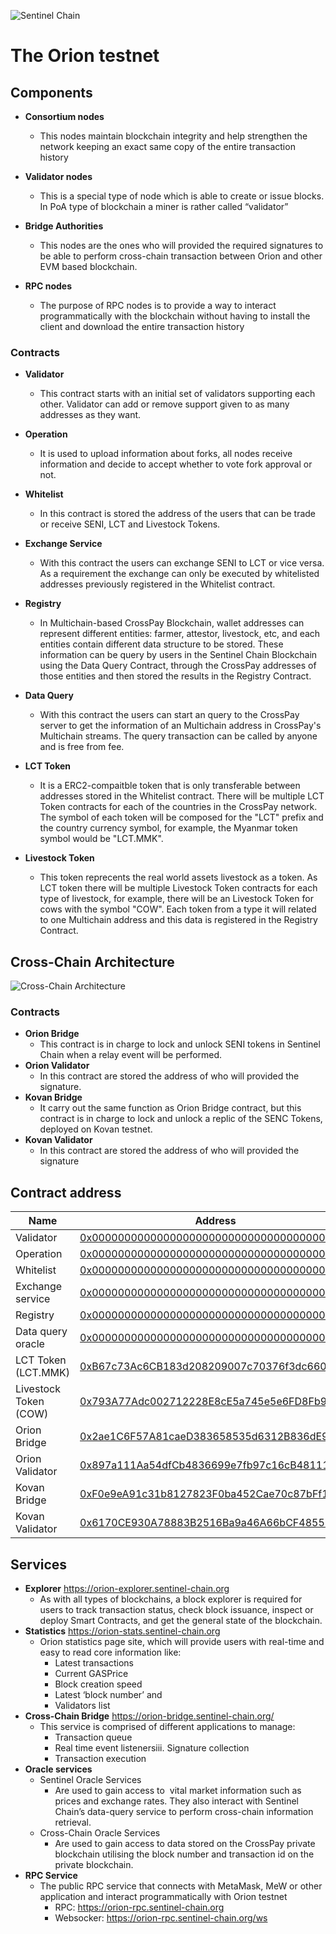 ![Sentinel Chain](https://cryptoindex.co/coinlogo/sentinel-chain.png "Sentinel Chain")

# The Orion testnet

## Components

* **Consortium nodes**
  * This nodes maintain blockchain integrity and help strengthen the network keeping an exact same copy of the entire transaction history

* **Validator nodes**
  * This is a special type of node which is able to create or issue blocks. In PoA type of blockchain a miner is rather called “validator”

* **Bridge Authorities**
  * This nodes are the ones who will provided the required signatures to be able to perform cross-chain transaction between Orion and other EVM based blockchain.

* **RPC nodes**
  * The purpose of RPC nodes is to provide a way to interact programmatically with the blockchain without having to install the client and download the entire transaction history

### Contracts

* **Validator**
  * This contract starts with an initial set of validators supporting each other. Validator can add or remove support given to as many addresses as they want.

* **Operation**
  * It is used to upload information about forks, all nodes receive information and decide to accept whether to vote fork approval or not.

* **Whitelist**
  * In this contract is stored the address of the users that can be trade or receive SENI, LCT and Livestock Tokens.

* **Exchange Service**
  * With this contract the users can exchange SENI to LCT or vice versa. As a requirement the exchange can only be executed by whitelisted addresses previously registered in the Whitelist contract.

* **Registry**
  * In Multichain-based CrossPay Blockchain, wallet addresses can represent different entities: farmer, attestor, livestock, etc, and each entities contain different data structure to be stored. These information can be query by users in the Sentinel Chain Blockchain using the Data Query Contract, through the CrossPay addresses of those entities and then stored the results in the Registry Contract.

* **Data Query**
  * With this contract the users can start an query to the CrossPay server to get the information of an Multichain address in CrossPay's Multichain streams. The query transaction can be called by anyone and is free from fee.

* **LCT Token**
  * It is a ERC2-compaitble token that is only transferable between addresses stored in the Whitelist contract. There will be multiple LCT Token contracts for each of the countries in the CrossPay network. The symbol of each token will be composed for the "LCT" prefix and the country currency symbol, for example, the Myanmar token symbol would be "LCT.MMK".

* **Livestock Token**
  * This token reprecents the real world assets livestock as a token. As LCT token there will be multiple Livestock Token contracts for each type of livestock, for example, there will be an Livestock Token for cows with the symbol "COW". Each token from a type it will related to one Multichain address and this data is registered in the Registry Contract.

## Cross-Chain Architecture

![Cross-Chain Architecture](https://github.com/InfoCorp-Technologies/orion-testnet-private/blob/master/cross-chain-arch.png "Cross-Chain Architecture")

### Contracts

* **Orion Bridge**
  * This contract is in charge to lock and unlock SENI tokens in Sentinel Chain when a relay event will be performed.
* **Orion Validator**
  * In this contract are stored the address of who will provided the signature.
* **Kovan Bridge**
  * It carry out the same function as Orion Bridge contract, but this contract is in charge to lock and unlock a replic of the SENC Tokens, deployed on Kovan testnet.
* **Kovan Validator**
  * In this contract are stored the address of who will provided the signature

## Contract address

| Name | Address |
|------|---------|
|Validator|[0x0000000000000000000000000000000000000005](https://orion-explorer.sentinel-chain.org/account/0x0000000000000000000000000000000000000005)|
|Operation|[0x0000000000000000000000000000000000000006](https://orion-explorer.sentinel-chain.org/account/0x0000000000000000000000000000000000000006)|
|Whitelist|[0x0000000000000000000000000000000000000007](https://orion-explorer.sentinel-chain.org/account/0x0000000000000000000000000000000000000007)|
|Exchange service|[0x0000000000000000000000000000000000000008](https://orion-explorer.sentinel-chain.org/account/0x0000000000000000000000000000000000000008)|
|Registry|[0x0000000000000000000000000000000000000009](https://orion-explorer.sentinel-chain.org/account/0x0000000000000000000000000000000000000009)|
|Data query oracle|[0x0000000000000000000000000000000000000010](https://orion-explorer.sentinel-chain.org/account/0x0000000000000000000000000000000000000010)|
|LCT Token (LCT.MMK)|[0xB67c73Ac6CB183d208209007c70376f3dc66008a](https://orion-explorer.sentinel-chain.org/account/0xB67c73Ac6CB183d208209007c70376f3dc66008a)|
|Livestock Token (COW)|[0x793A77Adc002712228E8cE5a745e5e6FD8Fb9d7f](https://orion-explorer.sentinel-chain.org/account/0x793A77Adc002712228E8cE5a745e5e6FD8Fb9d7f)|
|Orion Bridge|[0x2ae1C6F57A81caeD383658535d6312B836dE9295](https://orion-explorer.sentinel-chain.org/account/0x2ae1C6F57A81caeD383658535d6312B836dE9295)|
|Orion Validator|[0x897a111Aa54dfCb4836699e7fb97c16cB48111fc](https://orion-explorer.sentinel-chain.org/account/0x897a111Aa54dfCb4836699e7fb97c16cB48111fc)|
|Kovan Bridge|[0xF0e9eA91c31b8127823F0ba452Cae70c87bFf116](https://kovan.etherscan.io/address/0xF0e9eA91c31b8127823F0ba452Cae70c87bFf116)|
|Kovan Validator|[0x6170CE930A78883B2516Ba9a46A66bCF485580fe](https://kovan.etherscan.io/address/0x6170CE930A78883B2516Ba9a46A66bCF485580fe)|

## Services

* **Explorer** https://orion-explorer.sentinel-chain.org
  * As with all types of blockchains, a block explorer is required for users to track
transaction status, check block issuance, inspect or deploy Smart Contracts, and get the
general state of the blockchain.
* **Statistics** https://orion-stats.sentinel-chain.org
  * Orion statistics page site, which will provide users with real-time and easy to read core information like:
    * Latest transactions
    * Current GASPrice
    * Block creation speed
    * Latest ‘block number’ and
    * Validators list
* **Cross-Chain Bridge** https://orion-bridge.sentinel-chain.org/
  * This service is comprised of different applications to manage:
    * Transaction queue
    * Real time event listenersiii. Signature collection
    * Transaction execution
* **Oracle services**
  * Sentinel Oracle Services
    * Are used to gain access to ​ vital market information
such as prices and exchange rates. They also interact with Sentinel Chain’s
data-query service to perform cross-chain information retrieval.
  * Cross-Chain Oracle Services
    * Are used to gain access to data stored on the
CrossPay private blockchain utilising the block number and transaction id on the
private blockchain.
* **RPC Service**
  * The public RPC service that connects with MetaMask, MeW or other application
and interact programmatically with Orion testnet
    * RPC: https://orion-rpc.sentinel-chain.org
    * Websocker: https://orion-rpc.sentinel-chain.org/ws
